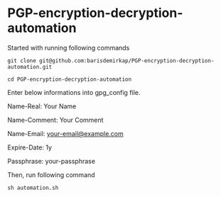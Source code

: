 # PGP-encryption-decryption-automation

Started with running following commands

``` git clone git@github.com:barisdemirkap/PGP-encryption-decryption-automation.git ```

``` cd PGP-encryption-decryption-automation ```

Enter below informations into gpg_config file.

Name-Real: Your Name

Name-Comment: Your Comment

Name-Email: your-email@example.com

Expire-Date: 1y 

Passphrase: your-passphrase

Then, run following command

``` sh automation.sh ```

